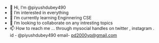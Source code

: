 - 👋 Hi, I’m @piyushdubey490
- 👀 I’m interested in everything
- 🌱 I’m currently learning Enginnering CSE
- 💞️ I’m looking to collaborate on any intresting topics
- 📫 How to reach me ...
  through mysocial handles on twitter , instagram . id - @piyushdubey490
  email- pd2000yp@gmail.com


